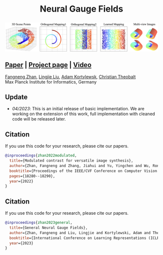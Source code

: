 # <p align=center>**Neural Gauge Fields**</p>
![Teaser](teaser.png)

## [Paper](https://openreview.net/pdf?id=XWkWK2UagFR)  |  [Project page](https://fnzhan.com/neural-gauge-fields/)  | [Video](https://youtu.be/Enak-qXwagg)

<!-- **General Neural Gauge Fields** <br> -->
[Fangneng Zhan](https://fnzhan.com/), [Lingjie Liu](https://lingjie0206.github.io/), [Adam Kortylewsk](https://generativevision.mpi-inf.mpg.de/), [Christian Theobalt](https://people.mpi-inf.mpg.de/~theobalt/) <br>
Max Planck Institute for Informatics, Germany <br>

## Update
- *04/2023*: This is an initial release of basic implementation. We are working on the extension of this work, full implementation with cleaned code will be released later.





## Citation
If you use this code for your research, please cite our papers.
```bibtex
@inproceedings{zhan2022modulated,
  title={Modulated contrast for versatile image synthesis},
  author={Zhan, Fangneng and Zhang, Jiahui and Yu, Yingchen and Wu, Rongliang and Lu, Shijian},
  booktitle={Proceedings of the IEEE/CVF Conference on Computer Vision and Pattern Recognition},
  pages={18280--18290},
  year={2022}
}
```

## Citation
If you use this code for your research, please cite our papers.
```bibtex
@inproceedings{zhan2023general,
  title={General Neural Gauge Fields},
  author={Zhan, Fangneng and Liu, Lingjie and Kortylewski, Adam and Theobalt, Christian},
  booktitle={International Conference on Learning Representations (ICLR)},
  year={2023}
}
```
